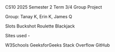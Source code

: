 CS10 2025
Semester 2 Term 3/4 
Group Project

Group: Tanay K, Erin K, James Q

Slots
Buckshot Roulette
Blackjack

Sites used - 

W3Schools
GeeksforGeeks
Stack Overflow
GitHub